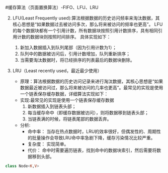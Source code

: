 #缓存算法（页面置换算法）-FIFO、LFU、LRU


2. LFU(Least Frequently used):算法根据数据的历史访问频率来淘汰数据，其核心思想是“如果数据过去被访问多次，那么将来被访问的频率也更高”。
 LFU的每个数据块都有一个引用计数，所有数据块按照引用计数排序，具有相同引用计数的数据块则按照时间排序。
具体实现如下：	 
	 1. 新加入数据插入到队列尾部（因为引用计数为1）；
	 2. 队列中的数据被访问后，引用计数增加，队列重新排序；
	 3. 当需要淘汰数据时，将已经排序的列表最后的数据块删除。

3. LRU（Least recently used，最近最少使用）

	- 原理：算法根据数据的历史访问记录来进行淘汰数据，其核心思想是“如果数据最近被访问过，那么将来被访问的几率也更高”。最常见的实现是使用一个链表保存缓存数据，详细算法实现如下：
	- 实现:最常见的实现是使用一个链表保存缓存数据
		 1. 新数据插入到链表头部；
		 2. 每当缓存命中（即缓存数据被访问），则将数据移到链表头部；
		 3. 当链表满的时候，将链表尾部的数据丢弃。
	- 分析:
		 - 命中率：
		 	 当存在热点数据时，LRU的效率很好，但偶发性的、周期性的批量操作会导致LRU命中率急剧下降，缓存污染情况比较严重。
		 - 复杂度：
		 	 实现简单。
		 - 代价：
		   	 命中时需要遍历链表，找到命中的数据块索引，然后需要将数据移到头部。
 ```Swift
 class Node<K,V>
 ```